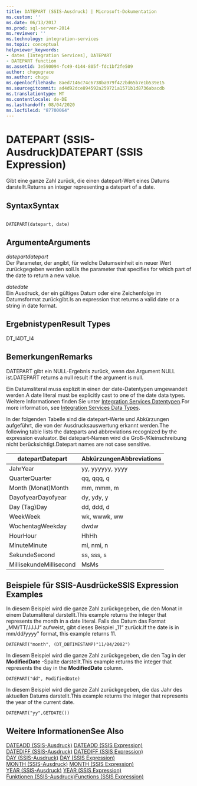 ```yaml
---
title: DATEPART (SSIS-Ausdruck) | Microsoft-Dokumentation
ms.custom: ''
ms.date: 06/13/2017
ms.prod: sql-server-2014
ms.reviewer: ''
ms.technology: integration-services
ms.topic: conceptual
helpviewer_keywords:
- dates [Integration Services], DATEPART
- DATEPART function
ms.assetid: 3e590094-fc49-4144-805f-fdc1bf2fe509
author: chugugrace
ms.author: chugu
ms.openlocfilehash: 8aed7146c74c6738ba979f422bd65b7e1b539e15
ms.sourcegitcommit: ad4d92dce894592a259721a1571b1d8736abacdb
ms.translationtype: MT
ms.contentlocale: de-DE
ms.lasthandoff: 08/04/2020
ms.locfileid: "87700064"
---
```

# <a name="datepart-ssis-expression"></a><span data-ttu-id="ed546-102">DATEPART (SSIS-Ausdruck)</span><span class="sxs-lookup"><span data-stu-id="ed546-102">DATEPART (SSIS Expression)</span></span>
  <span data-ttu-id="ed546-103">Gibt eine ganze Zahl zurück, die einen datepart-Wert eines Datums darstellt.</span><span class="sxs-lookup"><span data-stu-id="ed546-103">Returns an integer representing a datepart of a date.</span></span>  
  
## <a name="syntax"></a><span data-ttu-id="ed546-104">Syntax</span><span class="sxs-lookup"><span data-stu-id="ed546-104">Syntax</span></span>  
  
```  
  
DATEPART(datepart, date)  
```  
  
## <a name="arguments"></a><span data-ttu-id="ed546-105">Argumente</span><span class="sxs-lookup"><span data-stu-id="ed546-105">Arguments</span></span>  
 <span data-ttu-id="ed546-106">*datepart*</span><span class="sxs-lookup"><span data-stu-id="ed546-106">*datepart*</span></span>  
 <span data-ttu-id="ed546-107">Der Parameter, der angibt, für welche Datumseinheit ein neuer Wert zurückgegeben werden soll.</span><span class="sxs-lookup"><span data-stu-id="ed546-107">Is the parameter that specifies for which part of the date to return a new value.</span></span>  
  
 <span data-ttu-id="ed546-108">*date*</span><span class="sxs-lookup"><span data-stu-id="ed546-108">*date*</span></span>  
 <span data-ttu-id="ed546-109">Ein Ausdruck, der ein gültiges Datum oder eine Zeichenfolge im Datumsformat zurückgibt.</span><span class="sxs-lookup"><span data-stu-id="ed546-109">Is an expression that returns a valid date or a string in date format.</span></span>  
  
## <a name="result-types"></a><span data-ttu-id="ed546-110">Ergebnistypen</span><span class="sxs-lookup"><span data-stu-id="ed546-110">Result Types</span></span>  
 <span data-ttu-id="ed546-111">DT_I4</span><span class="sxs-lookup"><span data-stu-id="ed546-111">DT_I4</span></span>  
  
## <a name="remarks"></a><span data-ttu-id="ed546-112">Bemerkungen</span><span class="sxs-lookup"><span data-stu-id="ed546-112">Remarks</span></span>  
 <span data-ttu-id="ed546-113">DATEPART gibt ein NULL-Ergebnis zurück, wenn das Argument NULL ist.</span><span class="sxs-lookup"><span data-stu-id="ed546-113">DATEPART returns a null result if the argument is null.</span></span>  
  
 <span data-ttu-id="ed546-114">Ein Datumsliteral muss explizit in einen der date-Datentypen umgewandelt werden.</span><span class="sxs-lookup"><span data-stu-id="ed546-114">A date literal must be explicitly cast to one of the date data types.</span></span> <span data-ttu-id="ed546-115">Weitere Informationen finden Sie unter [Integration Services Datentypen](../data-flow/integration-services-data-types.md).</span><span class="sxs-lookup"><span data-stu-id="ed546-115">For more information, see [Integration Services Data Types](../data-flow/integration-services-data-types.md).</span></span>  
  
 <span data-ttu-id="ed546-116">In der folgenden Tabelle sind die datepart-Werte und Abkürzungen aufgeführt, die von der Ausdrucksauswertung erkannt werden.</span><span class="sxs-lookup"><span data-stu-id="ed546-116">The following table lists the dateparts and abbreviations recognized by the expression evaluator.</span></span> <span data-ttu-id="ed546-117">Bei datepart-Namen wird die Groß-/Kleinschreibung nicht berücksichtigt.</span><span class="sxs-lookup"><span data-stu-id="ed546-117">Datepart names are not case sensitive.</span></span>  
  
|<span data-ttu-id="ed546-118">datepart</span><span class="sxs-lookup"><span data-stu-id="ed546-118">Datepart</span></span>|<span data-ttu-id="ed546-119">Abkürzungen</span><span class="sxs-lookup"><span data-stu-id="ed546-119">Abbreviations</span></span>|  
|--------------|-------------------|  
|<span data-ttu-id="ed546-120">Jahr</span><span class="sxs-lookup"><span data-stu-id="ed546-120">Year</span></span>|<span data-ttu-id="ed546-121">yy, yyyy</span><span class="sxs-lookup"><span data-stu-id="ed546-121">yy, yyyy</span></span>|  
|<span data-ttu-id="ed546-122">Quarter</span><span class="sxs-lookup"><span data-stu-id="ed546-122">Quarter</span></span>|<span data-ttu-id="ed546-123">qq, q</span><span class="sxs-lookup"><span data-stu-id="ed546-123">qq, q</span></span>|  
|<span data-ttu-id="ed546-124">Month (Monat)</span><span class="sxs-lookup"><span data-stu-id="ed546-124">Month</span></span>|<span data-ttu-id="ed546-125">mm, m</span><span class="sxs-lookup"><span data-stu-id="ed546-125">mm, m</span></span>|  
|<span data-ttu-id="ed546-126">Dayofyear</span><span class="sxs-lookup"><span data-stu-id="ed546-126">Dayofyear</span></span>|<span data-ttu-id="ed546-127">dy, y</span><span class="sxs-lookup"><span data-stu-id="ed546-127">dy, y</span></span>|  
|<span data-ttu-id="ed546-128">Day (Tag)</span><span class="sxs-lookup"><span data-stu-id="ed546-128">Day</span></span>|<span data-ttu-id="ed546-129">dd, d</span><span class="sxs-lookup"><span data-stu-id="ed546-129">dd, d</span></span>|  
|<span data-ttu-id="ed546-130">Week</span><span class="sxs-lookup"><span data-stu-id="ed546-130">Week</span></span>|<span data-ttu-id="ed546-131">wk, ww</span><span class="sxs-lookup"><span data-stu-id="ed546-131">wk, ww</span></span>|  
|<span data-ttu-id="ed546-132">Wochentag</span><span class="sxs-lookup"><span data-stu-id="ed546-132">Weekday</span></span>|<span data-ttu-id="ed546-133">dw</span><span class="sxs-lookup"><span data-stu-id="ed546-133">dw</span></span>|  
|<span data-ttu-id="ed546-134">Hour</span><span class="sxs-lookup"><span data-stu-id="ed546-134">Hour</span></span>|<span data-ttu-id="ed546-135">Hh</span><span class="sxs-lookup"><span data-stu-id="ed546-135">Hh</span></span>|  
|<span data-ttu-id="ed546-136">Minute</span><span class="sxs-lookup"><span data-stu-id="ed546-136">Minute</span></span>|<span data-ttu-id="ed546-137">mi, n</span><span class="sxs-lookup"><span data-stu-id="ed546-137">mi, n</span></span>|  
|<span data-ttu-id="ed546-138">Sekunde</span><span class="sxs-lookup"><span data-stu-id="ed546-138">Second</span></span>|<span data-ttu-id="ed546-139">ss, s</span><span class="sxs-lookup"><span data-stu-id="ed546-139">ss, s</span></span>|  
|<span data-ttu-id="ed546-140">Millisekunde</span><span class="sxs-lookup"><span data-stu-id="ed546-140">Millisecond</span></span>|<span data-ttu-id="ed546-141">Ms</span><span class="sxs-lookup"><span data-stu-id="ed546-141">Ms</span></span>|  
  
## <a name="ssis-expression-examples"></a><span data-ttu-id="ed546-142">Beispiele für SSIS-Ausdrücke</span><span class="sxs-lookup"><span data-stu-id="ed546-142">SSIS Expression Examples</span></span>  
 <span data-ttu-id="ed546-143">In diesem Beispiel wird die ganze Zahl zurückgegeben, die den Monat in einem Datumsliteral darstellt.</span><span class="sxs-lookup"><span data-stu-id="ed546-143">This example returns the integer that represents the month in a date literal.</span></span> <span data-ttu-id="ed546-144">Falls das Datum das Format „MM/TT/JJJJ“ aufweist, gibt dieses Beispiel „11“ zurück.</span><span class="sxs-lookup"><span data-stu-id="ed546-144">If the date is in mm/dd/yyyy" format, this example returns 11.</span></span>  
  
```  
DATEPART("month", (DT_DBTIMESTAMP)"11/04/2002")  
```  
  
 <span data-ttu-id="ed546-145">In diesem Beispiel wird die ganze Zahl zurückgegeben, die den Tag in der **ModifiedDate** -Spalte darstellt.</span><span class="sxs-lookup"><span data-stu-id="ed546-145">This example returns the integer that represents the day in the **ModifiedDate** column.</span></span>  
  
```  
DATEPART("dd", ModifiedDate)  
```  
  
 <span data-ttu-id="ed546-146">In diesem Beispiel wird die ganze Zahl zurückgegeben, die das Jahr des aktuellen Datums darstellt.</span><span class="sxs-lookup"><span data-stu-id="ed546-146">This example returns the integer that represents the year of the current date.</span></span>  
  
```  
DATEPART("yy",GETDATE())  
```  
  
## <a name="see-also"></a><span data-ttu-id="ed546-147">Weitere Informationen</span><span class="sxs-lookup"><span data-stu-id="ed546-147">See Also</span></span>  
 <span data-ttu-id="ed546-148">[DATEADD &#40;SSIS-Ausdruck&#41;](dateadd-ssis-expression.md) </span><span class="sxs-lookup"><span data-stu-id="ed546-148">[DATEADD &#40;SSIS Expression&#41;](dateadd-ssis-expression.md) </span></span>  
 <span data-ttu-id="ed546-149">[DATEDIFF &#40;SSIS-Ausdruck&#41;](datediff-ssis-expression.md) </span><span class="sxs-lookup"><span data-stu-id="ed546-149">[DATEDIFF &#40;SSIS Expression&#41;](datediff-ssis-expression.md) </span></span>  
 <span data-ttu-id="ed546-150">[DAY &#40;SSIS-Ausdruck&#41;](day-ssis-expression.md) </span><span class="sxs-lookup"><span data-stu-id="ed546-150">[DAY &#40;SSIS Expression&#41;](day-ssis-expression.md) </span></span>  
 <span data-ttu-id="ed546-151">[MONTH &#40;SSIS-Ausdruck&#41;](month-ssis-expression.md) </span><span class="sxs-lookup"><span data-stu-id="ed546-151">[MONTH &#40;SSIS Expression&#41;](month-ssis-expression.md) </span></span>  
 <span data-ttu-id="ed546-152">[YEAR &#40;SSIS-Ausdruck&#41;](year-ssis-expression.md) </span><span class="sxs-lookup"><span data-stu-id="ed546-152">[YEAR &#40;SSIS Expression&#41;](year-ssis-expression.md) </span></span>  
 [<span data-ttu-id="ed546-153">Funktionen &#40;SSIS-Ausdruck&#41;</span><span class="sxs-lookup"><span data-stu-id="ed546-153">Functions &#40;SSIS Expression&#41;</span></span>](functions-ssis-expression.md)  
  
  
